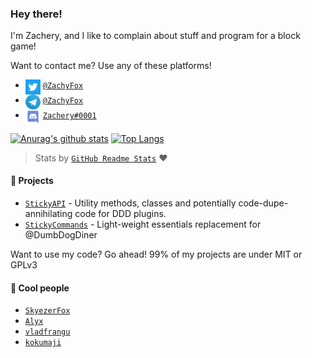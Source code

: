 ### Hey there!
I'm Zachery, and I like to complain about stuff and program for a block game! 

Want to contact me? Use any of these platforms!
- <img src="https://raw.githubusercontent.com/skyezerfox/skyezerfox/master/logo-twitter.svg" width="24px" align="top"> [`@ZachyFox`](https://twitter.com/zachyfox)
- <img src="https://raw.githubusercontent.com/skyezerfox/skyezerfox/master/logo-telegram.svg" width="24px" align="top"> [`@ZachyFox`](https://t.me/zachyfox)
- <img src="https://raw.githubusercontent.com/skyezerfox/skyezerfox/master/logo-discord.svg" width="24px" align="top"> [`Zachery#0001`](https://discord.com/users/359098534307299329)

[![Anurag's github stats](https://github-readme-stats.vercel.app/api?username=zachyfoxx&count_private=true)](https://github.com/anuraghazra/github-readme-stats) [![Top Langs](https://github-readme-stats.vercel.app/api/top-langs/?username=zachyfoxx&langs_count=8&layout=compact&hide=html,css)](https://github.com/anuraghazra/github-readme-stats)

> Stats by [`GitHub Readme Stats`](https://github.com/anuraghazra/github-readme-stats) :heart:

#### :telescope: Projects

- [`StickyAPI`](https://github.com/DumbDogDiner/StickyAPI) - Utility methods, classes and potentially code-dupe-annihilating code for DDD plugins.
- [`StickyCommands`](https://github.com/DumbDogDiner/StickyCommands) - Light-weight essentials replacement for @DumbDogDiner


Want to use my code? Go ahead! 99% of my projects are under MIT or GPLv3

#### :couple: Cool people

- [`SkyezerFox`](https://github.com/SkyezerFox)
- [`Alyx`](https://github.com/alyx)
- [`vladfrangu`](https://github.com/vladfrangu)
- [`kokumaji`](https://github.com/kokumaji)
